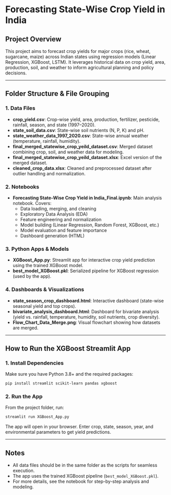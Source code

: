 # Forecasting State-Wise Crop Yield in India

## Project Overview
This project aims to forecast crop yields for major crops (rice, wheat, sugarcane, maize) across Indian states using regression models (Linear Regression, XGBoost, LSTM). It leverages historical data on crop yield, area, production, soil, and weather to inform agricultural planning and policy decisions.

---

## Folder Structure & File Grouping

### 1. Data Files
- **crop_yield.csv**: Crop-wise yield, area, production, fertilizer, pesticide, rainfall, season, and state (1997–2020).
- **state_soil_data.csv**: State-wise soil nutrients (N, P, K) and pH.
- **state_weather_data_1997_2020.csv**: State-wise annual weather (temperature, rainfall, humidity).
- **final_merged_statewise_crop_yeild_dataset.csv**: Merged dataset combining crop, soil, and weather data for modeling.
- **final_merged_statewise_crop_yeild_dataset.xlsx**: Excel version of the merged dataset.
- **cleaned_crop_data.xlsx**: Cleaned and preprocessed dataset after outlier handling and normalization.

### 2. Notebooks
- **Forecasting State-Wise Crop Yield in India_Final.ipynb**: Main analysis notebook. Covers:
  - Data loading, merging, and cleaning
  - Exploratory Data Analysis (EDA)
  - Feature engineering and normalization
  - Model building (Linear Regression, Random Forest, XGBoost, etc.)
  - Model evaluation and feature importance
  - Dashboard generation (HTML)

### 3. Python Apps & Models
- **XGBoost_App.py**: Streamlit app for interactive crop yield prediction using the trained XGBoost model.
- **best_model_XGBoost.pkl**: Serialized pipeline for XGBoost regression (used by the app).

### 4. Dashboards & Visualizations
- **state_season_crop_dashboard.html**: Interactive dashboard (state-wise seasonal yield and top crops).
- **bivariate_analysis_dashboard.html**: Dashboard for bivariate analysis (yield vs. rainfall, temperature, humidity, soil nutrients, crop diversity).
- **Flow_Chart_Data_Merge.png**: Visual flowchart showing how datasets are merged.

---

## How to Run the XGBoost Streamlit App

### 1. Install Dependencies
Make sure you have Python 3.8+ and the required packages:

```zsh
pip install streamlit scikit-learn pandas xgboost
```

### 2. Run the App
From the project folder, run:

```zsh
streamlit run XGBoost_App.py
```

The app will open in your browser. Enter crop, state, season, year, and environmental parameters to get yield predictions.

---

## Notes
- All data files should be in the same folder as the scripts for seamless execution.
- The app uses the trained XGBoost pipeline (`best_model_XGBoost.pkl`).
- For more details, see the notebook for step-by-step analysis and modeling.

